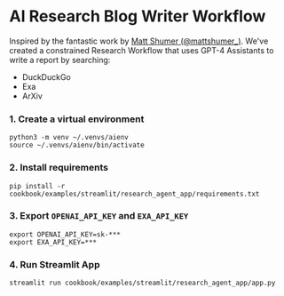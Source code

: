 # AI Research Blog Writer Workflow

Inspired by the fantastic work by [Matt Shumer (@mattshumer_)](https://twitter.com/mattshumer_/status/1772286375817011259).
We've created a constrained Research Workflow that uses GPT-4 Assistants to write a report by searching:
- DuckDuckGo
- Exa
- ArXiv

### 1. Create a virtual environment

```shell
python3 -m venv ~/.venvs/aienv
source ~/.venvs/aienv/bin/activate
```

### 2. Install requirements

```shell
pip install -r cookbook/examples/streamlit/research_agent_app/requirements.txt
```

### 3. Export `OPENAI_API_KEY` and `EXA_API_KEY`

```shell
export OPENAI_API_KEY=sk-***
export EXA_API_KEY=***
```

### 4. Run Streamlit App

```shell
streamlit run cookbook/examples/streamlit/research_agent_app/app.py
```
